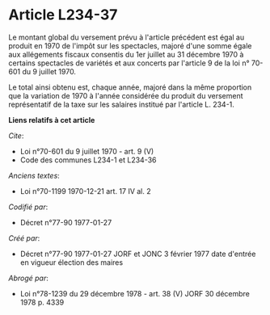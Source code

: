 # Article L234-37

Le montant global du versement prévu à l'article précédent est égal au produit en 1970   de l'impôt sur les spectacles,
majoré d'une somme égale aux allégements fiscaux consentis du 1er juillet au 31 décembre 1970 à certains spectacles de
variétés et aux concerts par l'article 9 de la loi n° 70-601 du 9 juillet 1970. 

Le total ainsi obtenu est, chaque année, majoré dans la même proportion que la variation de 1970 à l'année considérée du
produit du versement représentatif de la taxe sur les salaires institué par l'article L. 234-1.

**Liens relatifs à cet article**

_Cite_:

  - Loi n°70-601 du 9 juillet 1970 - art. 9 (V)
  - Code des communes L234-1 et L234-36

_Anciens textes_:

  - Loi n°70-1199 1970-12-21 art. 17 IV al. 2

_Codifié par_:

  - Décret n°77-90 1977-01-27

_Créé par_:

  - Décret n°77-90 1977-01-27 JORF et JONC 3 février 1977 date d'entrée en vigueur élection des maires

_Abrogé par_:

  - Loi n°78-1239 du 29 décembre 1978 - art. 38 (V) JORF 30 décembre 1978 p. 4339
